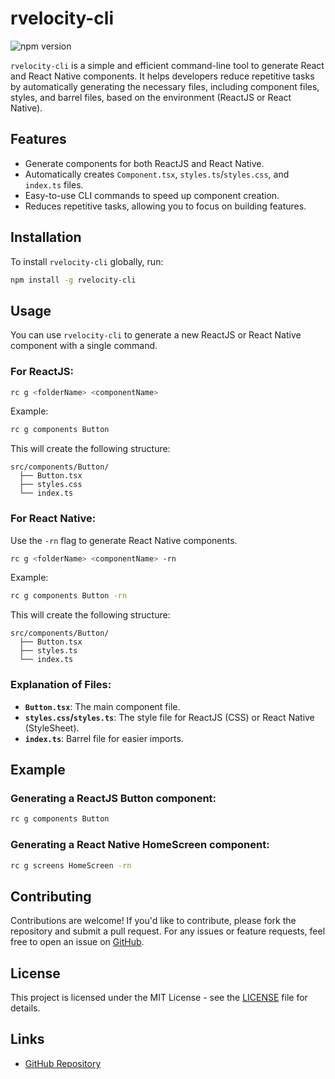 # rvelocity-cli

![npm version](https://img.shields.io/npm/v/rvelocity-cli)

`rvelocity-cli`
is a simple and efficient command-line tool to generate React and React Native components. It helps developers reduce repetitive tasks by automatically generating the necessary files, including component files, styles, and barrel files, based on the environment (ReactJS or React Native).

## Features

- Generate components for both ReactJS and React Native.
- Automatically creates `Component.tsx`, `styles.ts`/`styles.css`, and `index.ts` files.
- Easy-to-use CLI commands to speed up component creation.
- Reduces repetitive tasks, allowing you to focus on building features.

## Installation

To install `rvelocity-cli` globally, run:

```bash
npm install -g rvelocity-cli
```

## Usage

You can use `rvelocity-cli` to generate a new ReactJS or React Native component with a single command.

### For ReactJS:

```bash
rc g <folderName> <componentName>
```

Example:

```bash
rc g components Button
```

This will create the following structure:

```
src/components/Button/
  ├── Button.tsx
  ├── styles.css
  └── index.ts
```

### For React Native:

Use the `-rn` flag to generate React Native components.

```bash
rc g <folderName> <componentName> -rn
```

Example:

```bash
rc g components Button -rn
```

This will create the following structure:

```
src/components/Button/
  ├── Button.tsx
  ├── styles.ts
  └── index.ts
```

### Explanation of Files:

- **`Button.tsx`**: The main component file.
- **`styles.css`/`styles.ts`**: The style file for ReactJS (CSS) or React Native (StyleSheet).
- **`index.ts`**: Barrel file for easier imports.

## Example

### Generating a ReactJS Button component:

```bash
rc g components Button
```

### Generating a React Native HomeScreen component:

```bash
rc g screens HomeScreen -rn
```

## Contributing

Contributions are welcome! If you'd like to contribute, please fork the repository and submit a pull request. For any issues or feature requests, feel free to open an issue on [GitHub](https://github.com/AdityaTarale/rvelocity-cli).

## License

This project is licensed under the MIT License - see the [LICENSE](LICENSE) file for details.

## Links

- [GitHub Repository](https://github.com/AdityaTarale/rvelocity-cli)
